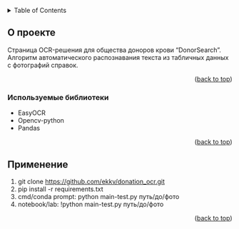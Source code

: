 <a name="readme-top"></a>

<!-- TABLE OF CONTENTS -->
<details>
  <summary>Table of Contents</summary>
  <ol>
    <li><a href="#about-the-project">О проекте</a></li>
    <li><a href="#built-with">Используемые библиотеки</a></li>
    <li><a href="#installation">Установка</a></li>
    <li><a href="#usage">Применение</a></li>
  </ol>
</details>


<a name="about-the-project"></a>
## О проекте

Страница OCR-решения для общества доноров крови “DonorSearch”. Алгоритм автоматического распознавания текста из табличных данных с фотографий справок. 

<p align="right">(<a href="#readme-top">back to top</a>)</p>

<a name="built-with"></a>
### Используемые библиотеки

- EasyOCR
- Opencv-python
- Pandas

<p align="right">(<a href="#readme-top">back to top</a>)</p>

<a name="usage"></a>
## Применение
1) git clone https://github.com/ekkv/donation_ocr.git
2) pip install -r requirements.txt
3) cmd/conda prompt: python main-test.py путь/до/фото
4) notebook/lab: !python main-test.py путь/до/фото

<p align="right">(<a href="#readme-top">back to top</a>)</p>
